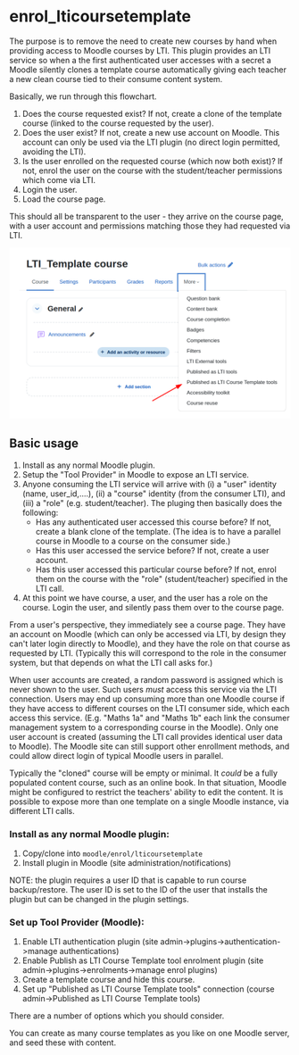 # enrol_lticoursetemplate

The purpose is to remove the need to create new courses by hand when providing access to Moodle courses by LTI.  This plugin provides an LTI service so when a the first authenticated user accesses with a secret a Moodle silently clones a template course automatically giving each teacher a new clean course tied to their consume content system.

Basically, we run through this flowchart.

1. Does the course requested exist?  If not, create a clone of the template course (linked to the course requested by the user).
2. Does the user exist?  If not, create a new use account on Moodle.  This account can only be used via the LTI plugin (no direct login permitted, avoiding the LTI).
3. Is the user enrolled on the requested course (which now both exist)?  If not, enrol the user on the course with the student/teacher permissions which come via LTI.
4. Login the user.
5. Load the course page.

This should all be transparent to the user - they arrive on the course page, with a user account and permissions matching those they had requested via LTI.

![Course menu for the plugin](./docs/images/lti_template_menu.png)

## Basic usage

1. Install as any normal Moodle plugin.
2. Setup the "Tool Provider" in Moodle to expose an LTI service.
3. Anyone consuming the LTI service will arrive with (i) a "user" identity (name, user_id,....),  (ii) a "course" identity (from the consumer LTI), and (iii) a "role" (e.g. student/teacher).  The pluging then basically does the following:
   * Has any authenticated user accessed this course before?  If not, create a blank clone of the template.  (The idea is to have a parallel course in Moodle to a course on the consumer side.)
   * Has this user accessed the service before?  If not, create a user account.
   * Has this user accessed this particular course before?  If not, enrol them on the course with the "role" (student/teacher) specified in the LTI call.
4. At this point we have course, a user, and the user has a role on the course.  Login the user, and silently pass them over to the course page.

From a user's perspective, they immediately see a course page.  They have an account on Moodle (which can only be accessed via LTI, by design they can't later login directly to Moodle), and they have the role on that course as requested by LTI.  (Typically this will correspond to the role in the consumer system, but that depends on what the LTI call asks for.)

When user accounts are created, a random password is assigned which is never shown to the user.  Such users _must_ access this service via the LTI connection.  Users may end up consuming more than one Moodle course if they have access to different courses on the LTI consumer side, which each access this service. (E.g. "Maths 1a" and "Maths 1b" each link the consumer management system to a corresponding course in the Moodle). Only one user account is created (assuming the LTI call provides identical user data to Moodle).  The Moodle site can still support other enrollment methods, and could allow direct login of typical Moodle users in parallel.

Typically the "cloned" course will be empty or minimal.  It _could_ be a fully populated content course, such as an online book.  In that situation, Moodle might be configured to restrict the teachers' ability to edit the content.  It is possible to expose more than one template on a single Moodle instance, via different LTI calls.

### Install as any normal Moodle plugin:

1. Copy/clone into `moodle/enrol/lticoursetemplate`
2. Install plugin in Moodle (site administration/notifications)

NOTE: the plugin requires a user ID that is capable to run course backup/restore.  The user ID is set to the ID of the user that installs the plugin but can be changed in the plugin settings.

### Set up Tool Provider (Moodle):

1. Enable LTI authentication plugin (site admin->plugins->authentication->manage authentications)
2. Enable Publish as LTI Course Template tool enrolment plugin (site admin->plugins->enrolments->manage enrol plugins)
3. Create a template course and hide this course.
4. Set up "Published as LTI Course Template tools" connection (course admin->Published as LTI Course Template tools)

There are a number of options which you should consider.

You can create as many course templates as you like on one Moodle server, and seed these with content.
